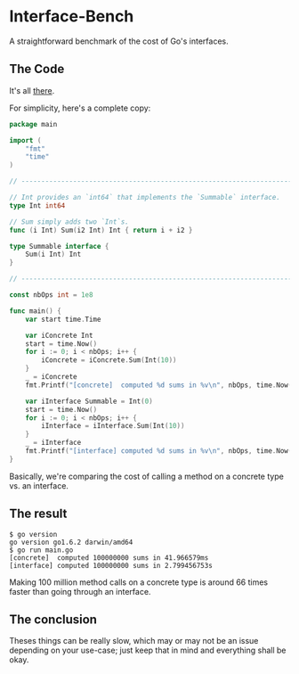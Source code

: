 # Interface-Bench

A straightforward benchmark of the cost of Go's interfaces.

## The Code

It's all [there](./main.go).

For simplicity, here's a complete copy:  
```Go
package main

import (
	"fmt"
	"time"
)

// -----------------------------------------------------------------------------

// Int provides an `int64` that implements the `Summable` interface.
type Int int64

// Sum simply adds two `Int`s.
func (i Int) Sum(i2 Int) Int { return i + i2 }

type Summable interface {
	Sum(i Int) Int
}

// -----------------------------------------------------------------------------

const nbOps int = 1e8

func main() {
	var start time.Time

	var iConcrete Int
	start = time.Now()
	for i := 0; i < nbOps; i++ {
		iConcrete = iConcrete.Sum(Int(10))
	}
	_ = iConcrete
	fmt.Printf("[concrete]  computed %d sums in %v\n", nbOps, time.Now().Sub(start))

	var iInterface Summable = Int(0)
	start = time.Now()
	for i := 0; i < nbOps; i++ {
		iInterface = iInterface.Sum(Int(10))
	}
	_ = iInterface
	fmt.Printf("[interface] computed %d sums in %v\n", nbOps, time.Now().Sub(start))
}
```

Basically, we're comparing the cost of calling a method on a concrete type vs. an interface.

## The result

```
$ go version
go version go1.6.2 darwin/amd64
$ go run main.go
[concrete]  computed 100000000 sums in 41.966579ms
[interface] computed 100000000 sums in 2.799456753s
```

Making 100 million method calls on a concrete type is around 66 times faster than going through an interface.

## The conclusion

Theses things can be really slow, which may or may not be an issue depending on your use-case; just keep that in mind and everything shall be okay.
